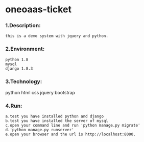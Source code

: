 # oneoaas-ticket
### 1.Description:
>
    this is a demo system with jquery and python.
>
### 2.Environment:
>
    python 1.8
    mysql
    django 1.8.3
>
### 3.Technology:
>
   python
   html
   css
   jquery
   bootstrap
>
### 4.Run:
>
    a.test you have installed python and django
    b.test you have installed the server of mysql
    c.open your command line and run 'python manage.py migrate'
    d.'python manage.py runserver'
    e.open your browser and the url is http://localhost:8000.
>
